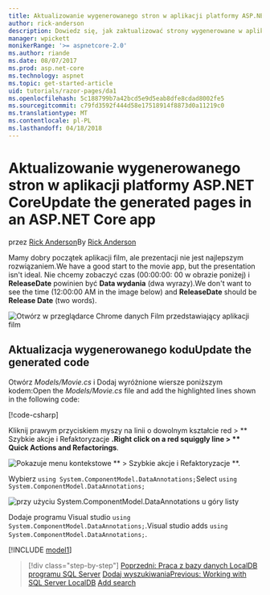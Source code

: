 ```yaml
---
title: Aktualizowanie wygenerowanego stron w aplikacji platformy ASP.NET Core
author: rick-anderson
description: Dowiedz się, jak zaktualizować strony wygenerowane w aplikacji platformy ASP.NET Core.
manager: wpickett
monikerRange: '>= aspnetcore-2.0'
ms.author: riande
ms.date: 08/07/2017
ms.prod: asp.net-core
ms.technology: aspnet
ms.topic: get-started-article
uid: tutorials/razor-pages/da1
ms.openlocfilehash: 5c188799b7a42bcd5e9d5eab8dfe8cdad8002fe5
ms.sourcegitcommit: c79fd3592f444d58e17518914f8873d0a11219c0
ms.translationtype: MT
ms.contentlocale: pl-PL
ms.lasthandoff: 04/18/2018
---
```

# <a name="update-the-generated-pages-in-an-aspnet-core-app"></a><span data-ttu-id="1a248-103">Aktualizowanie wygenerowanego stron w aplikacji platformy ASP.NET Core</span><span class="sxs-lookup"><span data-stu-id="1a248-103">Update the generated pages in an ASP.NET Core app</span></span>

<span data-ttu-id="1a248-104">przez [Rick Anderson](https://twitter.com/RickAndMSFT)</span><span class="sxs-lookup"><span data-stu-id="1a248-104">By [Rick Anderson](https://twitter.com/RickAndMSFT)</span></span>

<span data-ttu-id="1a248-105">Mamy dobry początek aplikacji film, ale prezentacji nie jest najlepszym rozwiązaniem.</span><span class="sxs-lookup"><span data-stu-id="1a248-105">We have a good start to the movie app, but the presentation isn't ideal.</span></span> <span data-ttu-id="1a248-106">Nie chcemy zobaczyć czas (00:00:00: 00 w obrazie poniżej) i **ReleaseDate** powinien być **Data wydania** (dwa wyrazy).</span><span class="sxs-lookup"><span data-stu-id="1a248-106">We don't want to see the time (12:00:00 AM in the image below) and **ReleaseDate** should be **Release Date** (two words).</span></span>

![Otwórz w przeglądarce Chrome danych Film przedstawiający aplikacji film](sql/_static/m55.png)

## <a name="update-the-generated-code"></a><span data-ttu-id="1a248-108">Aktualizacja wygenerowanego kodu</span><span class="sxs-lookup"><span data-stu-id="1a248-108">Update the generated code</span></span>

<span data-ttu-id="1a248-109">Otwórz *Models/Movie.cs* i Dodaj wyróżnione wiersze poniższym kodem:</span><span class="sxs-lookup"><span data-stu-id="1a248-109">Open the *Models/Movie.cs* file and add the highlighted lines shown in the following code:</span></span>

[!code-csharp[](razor-pages-start/sample/RazorPagesMovie/Models/MovieDate.cs?name=snippet_1&highlight=10-11)]

<span data-ttu-id="1a248-110">Kliknij prawym przyciskiem myszy na linii o dowolnym kształcie red > ** Szybkie akcje i Refaktoryzacje **.</span><span class="sxs-lookup"><span data-stu-id="1a248-110">Right click on a red squiggly line > ** Quick Actions and Refactorings**.</span></span>

  ![Pokazuje menu kontekstowe ** > Szybkie akcje i Refaktoryzacje **.](da1/qa.png)

<span data-ttu-id="1a248-112">Wybierz `using System.ComponentModel.DataAnnotations;`</span><span class="sxs-lookup"><span data-stu-id="1a248-112">Select `using System.ComponentModel.DataAnnotations;`</span></span>

  ![przy użyciu System.ComponentModel.DataAnnotations u góry listy](da1/da.png)

  <span data-ttu-id="1a248-114">Dodaje programu Visual studio `using System.ComponentModel.DataAnnotations;`.</span><span class="sxs-lookup"><span data-stu-id="1a248-114">Visual studio adds `using System.ComponentModel.DataAnnotations;`.</span></span>

[!INCLUDE [model1](../../includes/RP/da2.md)]

> [!div class="step-by-step"]
> <span data-ttu-id="1a248-115">[Poprzedni: Praca z bazy danych LocalDB programu SQL Server](xref:tutorials/razor-pages/sql)
> [Dodaj wyszukiwania](xref:tutorials/razor-pages/search)</span><span class="sxs-lookup"><span data-stu-id="1a248-115">[Previous: Working with SQL Server LocalDB](xref:tutorials/razor-pages/sql)
[Add search](xref:tutorials/razor-pages/search)</span></span>
